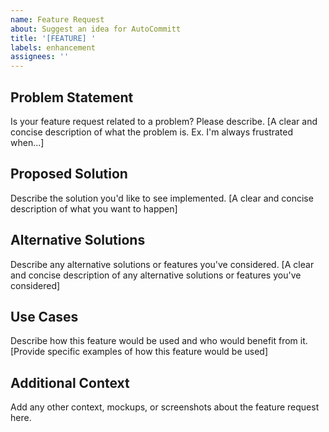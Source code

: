 ```yaml
---
name: Feature Request
about: Suggest an idea for AutoCommitt
title: '[FEATURE] '
labels: enhancement
assignees: ''
---
```


## Problem Statement
Is your feature request related to a problem? Please describe.
[A clear and concise description of what the problem is. Ex. I'm always frustrated when...]

## Proposed Solution
Describe the solution you'd like to see implemented.
[A clear and concise description of what you want to happen]

## Alternative Solutions
Describe any alternative solutions or features you've considered.
[A clear and concise description of any alternative solutions or features you've considered]

## Use Cases
Describe how this feature would be used and who would benefit from it.
[Provide specific examples of how this feature would be used]

## Additional Context
Add any other context, mockups, or screenshots about the feature request here.
